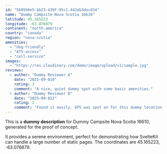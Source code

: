 ```yaml
---
id: "5685b0e5-bb23-439f-95c1-442ab3decd34"
name: "Dummy Campsite Nova Scotia 16610"
latitude: 45.165223
longitude: -63.076879
continent: "north-america"
country: "canada"
region: "nova-scotia"
amenities:
  - "dog-friendly"
  - "ATV-access"
  - "cell-service"
images:
  - "https://res.cloudinary.com/demo/image/upload/v1/sample.jpg"
reviews:
  - author: "Dummy Reviewer A"
    date: "2025-09-010"
    rating: 3
    comment: "A nice, quiet dummy spot with some basic amenities."
  - author: "Dummy Reviewer B"
    date: "2025-09-022"
    rating: 2
    comment: "Found it easily. GPS was spot on for this dummy location."
---
```


This is a **dummy description** for Dummy Campsite Nova Scotia 16610, generated for the proof of concept.

It provides a serene environment, perfect for demonstrating how SvelteKit can handle a large number of static pages. The coordinates are 45.165223, -63.076879.
